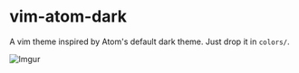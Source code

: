 vim-atom-dark
=============

A vim theme inspired by Atom's default dark theme. Just drop it in `colors/`.

![Imgur](http://i.imgur.com/4NdxgT6.png)
